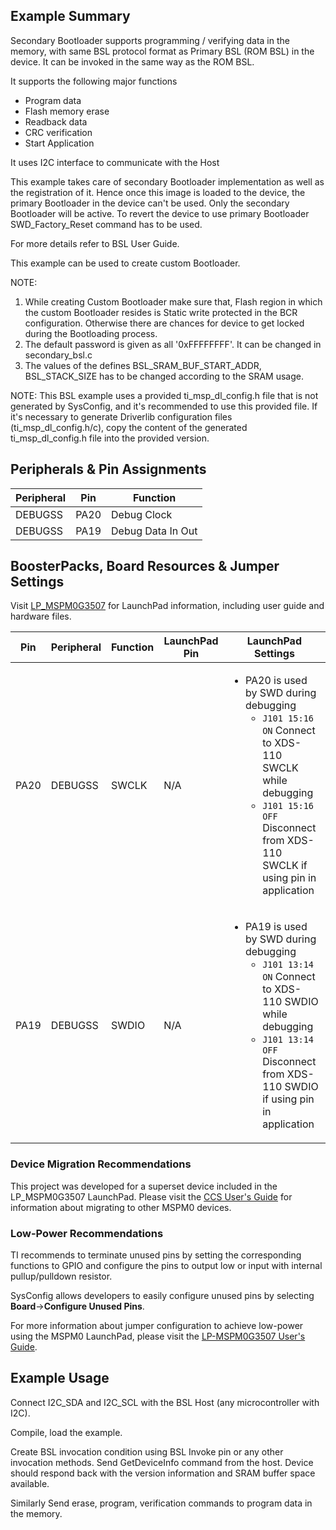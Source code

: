 ## Example Summary

Secondary Bootloader supports programming / verifying data in the memory,
with same BSL protocol format as Primary BSL (ROM BSL) in the device.
It can be invoked in the same way as the ROM BSL.

It supports the following major functions
- Program data
- Flash memory erase
- Readback data
- CRC verification
- Start Application

It uses I2C interface to communicate with the Host

This example takes care of secondary Bootloader implementation as well as
the registration of it. Hence once this image is loaded to the device, the
primary Bootloader in the device can't be used. Only the secondary Bootloader
will be active. To revert the device to use primary Bootloader
SWD_Factory_Reset command has to be used.

For more details refer to BSL User Guide.

This example can be used to create custom Bootloader.

NOTE:
1. While creating Custom Bootloader make sure that, Flash region in which
the custom Bootloader resides is Static write protected in the
BCR configuration. Otherwise there are chances for device to get locked
during the Bootloading process.
2. The default password is given as all '0xFFFFFFFF'. It can be changed in
secondary_bsl.c
3. The values of the defines BSL_SRAM_BUF_START_ADDR, BSL_STACK_SIZE has to be
changed according to the SRAM usage. 

NOTE:
This BSL example uses a provided ti_msp_dl_config.h file that is not generated
by SysConfig, and it's recommended to use this provided file. If it's necessary
to generate Driverlib configuration files (ti_msp_dl_config.h/c), copy the
content of the generated ti_msp_dl_config.h file into the provided version.

## Peripherals & Pin Assignments

| Peripheral | Pin | Function |
| --- | --- | --- |
| DEBUGSS | PA20 | Debug Clock |
| DEBUGSS | PA19 | Debug Data In Out |

## BoosterPacks, Board Resources & Jumper Settings

Visit [LP_MSPM0G3507](https://www.ti.com/tool/LP-MSPM0G3507) for LaunchPad information, including user guide and hardware files.

| Pin | Peripheral | Function | LaunchPad Pin | LaunchPad Settings |
| --- | --- | --- | --- | --- |
| PA20 | DEBUGSS | SWCLK | N/A | <ul><li>PA20 is used by SWD during debugging<br><ul><li>`J101 15:16 ON` Connect to XDS-110 SWCLK while debugging<br><li>`J101 15:16 OFF` Disconnect from XDS-110 SWCLK if using pin in application</ul></ul> |
| PA19 | DEBUGSS | SWDIO | N/A | <ul><li>PA19 is used by SWD during debugging<br><ul><li>`J101 13:14 ON` Connect to XDS-110 SWDIO while debugging<br><li>`J101 13:14 OFF` Disconnect from XDS-110 SWDIO if using pin in application</ul></ul> |

### Device Migration Recommendations
This project was developed for a superset device included in the LP_MSPM0G3507 LaunchPad. Please
visit the [CCS User's Guide](https://software-dl.ti.com/msp430/esd/MSPM0-SDK/latest/docs/english/tools/ccs_ide_guide/doc_guide/doc_guide-srcs/ccs_ide_guide.html#manual-migration)
for information about migrating to other MSPM0 devices.

### Low-Power Recommendations
TI recommends to terminate unused pins by setting the corresponding functions to
GPIO and configure the pins to output low or input with internal
pullup/pulldown resistor.

SysConfig allows developers to easily configure unused pins by selecting **Board**→**Configure Unused Pins**.

For more information about jumper configuration to achieve low-power using the
MSPM0 LaunchPad, please visit the [LP-MSPM0G3507 User's Guide](https://www.ti.com/lit/slau873).

## Example Usage

Connect I2C_SDA and I2C_SCL with the BSL Host (any microcontroller with I2C).

Compile, load the example.

Create BSL invocation condition using BSL Invoke pin or any other invocation methods.
Send GetDeviceInfo command from the host.
Device should respond back with the version information and SRAM buffer space available.

Similarly Send erase, program, verification commands to program data in the memory.
